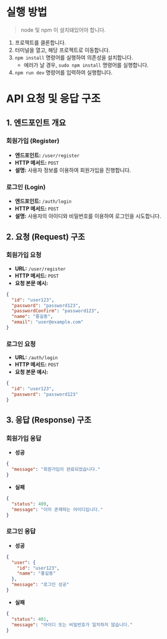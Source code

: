 # 실행 방법
> node 및 npm 이 설치돼있어야 합니다.
1. 프로젝트를 클론합니다.
2. 터미널을 열고, 해당 프로젝트로 이동합니다.
3. `npm install` 명령어를 실행하여 의존성을 설치합니다.
   - 에러가 날 경우, `sudo npm install` 명령어를 실행합니다.
4. `npm run dev` 명령어를 입력하여 실행합니다.

# API 요청 및 응답 구조

## 1. 엔드포인트 개요

### 회원가입 (Register)
- **엔드포인트:** `/user/register`
- **HTTP 메서드:** `POST`
- **설명:** 사용자 정보를 이용하여 회원가입을 진행합니다.

### 로그인 (Login)
- **엔드포인트:** `/auth/login`
- **HTTP 메서드:** `POST`
- **설명:** 사용자의 아이디와 비밀번호를 이용하여 로그인을 시도합니다.


## 2. 요청 (Request) 구조

### 회원가입 요청
- **URL:** `/user/register`
- **HTTP 메서드:** `POST`
- **요청 본문 예시:**
```JSON
{
  "id": "user123",
  "password": "password123",
  "passwordConfirm": "password123",
  "name": "홍길동",
  "email": "user@example.com"
}
```


### 로그인 요청
- **URL:** `/auth/login`
- **HTTP 메서드:** `POST`
- **요청 본문 예시:**
```json
{
  "id": "user123",
  "password": "password123"
}
```

## 3. 응답 (Response) 구조

### 회원가입 응답
- **성공**
```JSON
{
  "message": "회원가입이 완료되었습니다."
}
```

- **실패**
```JSON
{
  "status": 409,
  "message": "이미 존재하는 아이디입니다."
}
```

### 로그인 응답
- **성공**
```JSON
{
  "user": {
    "id": "user123",
    "name": "홍길동"
  },
  "message": "로그인 성공"
}
```

- **실패**
```JSON
{
  "status": 401,
  "message": "아이디 또는 비밀번호가 일치하지 않습니다."
}
```
